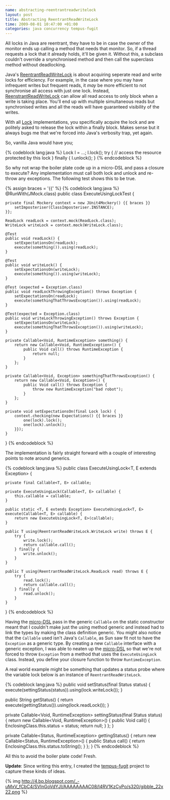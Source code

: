 ```yaml
---
name: abstracting-reentrantreadwritelock
layout: post
title: Abstracting ReentrantReadWriteLock
time: 2009-08-01 10:47:00 +01:00
categories: java concurrency tempus-fugit
---
```


All locks in Java are reentrant, they have to be in case the owner of the monitor ends up calling a method that needs that monitor. So, if a thread requests a lock that it already holds, it'll be given it. Without this, a subclass couldn't override a snynchronised method and then call the superclass method without deadlocking.
  
Java's [ReentrantReadWriteLock](http://java.sun.com/javase/6/docs/api/java/util/concurrent/locks/ReentrantReadWriteLock.html) is about acquiring seperate
read and write locks for efficiency. For example, in the case where you may
have infrequent writes but frequent reads, it _may_ be more efficient to not
synchronise all access with just one lock. Instead, [ReenstrantReadWriteLock](http://java.sun.com/javase/6/docs/api/java/util/concurrent/locks/ReentrantReadWriteLock.html) can allow all read access to only block when a write is taking
place. You'll end up with multiple simultaneous reads but synchronised writes
and all the reads will have guaranteed visibility of the writes.

With all [Lock](http://java.sun.com/javase/6/docs/api/java/util/concurrent/locks/Lock.html) implementations, you specifically acquire the lock and are
politely asked to release the lock within a finally block. Makes sense but it
always bugs me that we're forced into Java's verbosity trap, yet again.

  
So, vanilla Java would have you;


{% codeblock lang:java %}
Lock l = ...;
l.lock();
try {
    // access the resource protected by this lock
} finally {
    l.unlock();
}
{% endcodeblock %}


So why not wrap the boiler plate code up in a micro-DSL and pass a closure to execute? Any implementation must
call both lock and unlock and re-throw any exceptions. The following test shows this to be true.

<!-- more -->

{% assign braces = '{{' %}
{% codeblock lang:java %}
@RunWith(JMock.class)
public class ExecuteUsingLockTest {

    private final Mockery context = new JUnit4Mockery() {{ braces }}
        setImposteriser(ClassImposteriser.INSTANCE);
    }};

    ReadLock readLock = context.mock(ReadLock.class);
    WriteLock writeLock = context.mock(WriteLock.class);

    @Test
    public void readLock() {
        setExpectationsOn(readLock);
        execute(something()).using(readLock);
    }

    @Test
    public void writeLock() {
        setExpectationsOn(writeLock);
        execute(something()).using(writeLock);
    }

    @Test (expected = Exception.class)
    public void readLockThrowingException() throws Exception {
        setExpectationsOn(readLock);
        execute(somethingThatThrowsException()).using(readLock);
    }

    @Test(expected = Exception.class)
    public void writeLockThrowingException() throws Exception {
        setExpectationsOn(writeLock);
        execute(somethingThatThrowsException()).using(writeLock);
    }

    private Callable<Void, RuntimeException> something() {
        return new Callable<Void, RuntimeException>() {
            public Void call() throws RuntimeException {
                return null;
            }
        };
    }

    private Callable<Void, Exception> somethingThatThrowsException() {
        return new Callable<Void, Exception>() {
            public Void call() throws Exception {
                throw new RuntimeException("bad robot");
            }
        };
    }

    private void setExpectationsOn(final Lock lock) {
        context.checking(new Expectations() {{ braces }}
            one(lock).lock();
            one(lock).unlock();
        }});
    }
}
{% endcodeblock %}


The implementation is fairly straight forward with a couple of interesting
points to note around generics.

    
{% codeblock lang:java %}
public class ExecuteUsingLock<T, E extends Exception> {

    private final Callable<T, E> callable;

    private ExecuteUsingLock(Callable<T, E> callable) {
        this.callable = callable;
    }

    public static <T, E extends Exception> ExecuteUsingLock<T, E> execute(Callable<T, E> callable) {
        return new ExecuteUsingLock<T, E>(callable);
    }

    public T using(ReentrantReadWriteLock.WriteLock write) throws E {
        try {
            write.lock();
            return callable.call();
        } finally {
            write.unlock();
        }
    }

    public T using(ReentrantReadWriteLock.ReadLock read) throws E {
        try {
            read.lock();
            return callable.call();
        } finally {
            read.unlock();
        }
    }
}
{% endcodeblock %}


  
Having the [micro-DSL](http://pequenoperro.blogspot.com/2009/02/more-on-micro-dsls.html) pass in the generic `Callable` on the static constructor meant that I
couldn't make just the using method generic and instead had to link the types
by making the class definition generic. You might also notice that the
`Callable` used isn't Java's `Callable`, as Sun saw fit not to have the `Exception`
as a generic type. By creating a new `Callable` interface with a generic exception, I was able to
neaten up the [micro-DSL](http://pequenoperro.blogspot.com/2009/02/more-on-micro-dsls.html) so that we're not forced
to throw `Exception` from a method that uses the `ExecuteUsingLock` class. Instead, you define your closure
function to throw `RuntimeException`.

  
A real world example might be something that updates a status probe where the
variable lock below is an instance of `ReentrantReadWriteLock`.

    
{% codeblock lang:java %}
public void setStatus(final Status status) {
    execute(settingStatus(status)).using(lock.writeLock());
}

public String getStatus() {
    return execute(gettingStatus()).using(lock.readLock());
}

private Callable<Void, RuntimeException> settingStatus(final Status status) {
    return new Callable<Void, RuntimeException>() {
        public Void call() {
            EnclosingClass.this.status = status;
            return null;
        }
    };
}

private Callable<Status, RuntimeException> gettingStatus() {
    return new Callable<Status, RuntimeException>() {
        public Status call() {
            return EnclosingClass.this.status.toString();
        }
    };
}
{% endcodeblock %}


All this to avoid the boiler plate code! Fresh.

__Update__: Since writing this entry, I created the [tempus-fugit](http://code.google.com/p/tempus-fugit/) project to
capture these kinds of ideas.

  
{% img http://4.bp.blogspot.com/_-uMxV_fCbC4/SVInGoVdYJI/AAAAAAAAC08/I4RV1KzCyPo/s320/gibble_22x22.png %}

